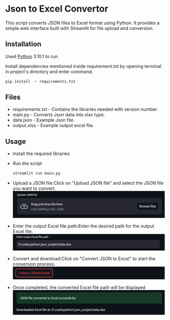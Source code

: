 # Json to Excel Convertor

This script converts JSON files to Excel format using Python. It provides a simple web interface built with Streamlit for file upload and conversion.


## Installation

Used [Python](https://www.python.org/)  3.10.1 to run.

Install dependencies mentioned inside requirement.txt by opening terminal in project's directory and enter command.
```bash
pip install -r requirements.txt
```
## Files

- requirements.txt - Contains the libraries needed with version number.
- main.py - Converts Json data into xlsx type.
- data.json - Example Json file.
- output.xlsx - Example output excel file.

## Usage
- Install the required libraries
- Run the script

  ```bash
  streamlit run main.py
  ```
- Upload a JSON file:Click on "Upload JSON file" and select the JSON file you want to convert.
  ![Image](uploadjsonfile.png)
- Enter the output Excel file path:Enter the desired path for the output Excel file.
  ![Image](uploadexcelpath.png)
- Convert and download:Click on "Convert JSON to Excel" to start the conversion process.
  ![Image](convertbutton.png)
- Once completed, the converted Excel file path will be displayed
  ![Image](finaloutput.png)
